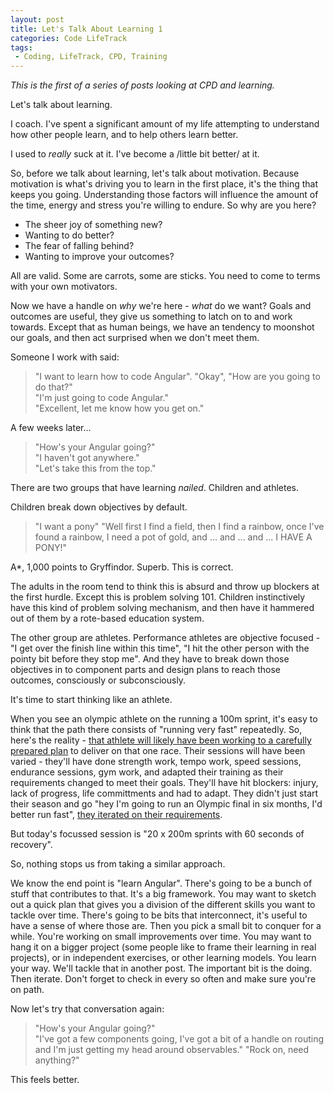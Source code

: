 ```yaml
---
layout: post
title: Let's Talk About Learning 1
categories: Code LifeTrack
tags: 
 - Coding, LifeTrack, CPD, Training
---
```


*This is the first of a series of posts looking at CPD and learning.*

Let's talk about learning.

I coach.  I've spent a significant amount of my life attempting to understand how other people learn, and to help others learn better.

I used to *really* suck at it.  I've become a /little bit better/ at it.

So, before we talk about learning, let's talk about motivation.  Because motivation is what's driving you to learn in the first place, it's the thing that keeps you going.  Understanding those factors will influence the amount of the time, energy and stress you're willing to endure.  So why are you here?

* The sheer joy of something new?
* Wanting to do better?
* The fear of falling behind?
* Wanting to improve your outcomes?

All are valid.  Some are carrots, some are sticks.  You need to come to terms with your own motivators.

Now we have a handle on *why* we're here - *what* do we want?  Goals and outcomes are useful, they give us something to latch on to and work towards.  Except that as human beings, we have an tendency to moonshot our goals, and then act surprised when we don't meet them.

Someone I work with said:

> "I want to learn how to code Angular".
> "Okay", "How are you going to do that?"  
> "I'm just going to code Angular."  
> "Excellent, let me know how you get on."  

A few weeks later...

> "How's your Angular going?"  
> "I haven't got anywhere."  
> "Let's take this from the top."

There are two groups that have learning *nailed*.  Children and athletes.

Children break down objectives by default.

> "I want a pony"
> "Well first I find a field, then I find a rainbow, once I've found a rainbow, I need a pot of gold, and ... and ... and ... I HAVE A PONY!"

A*, 1,000 points to Gryffindor.  Superb.  This is correct.

The adults in the room tend to think this is absurd and throw up blockers at the first hurdle.  Except this is problem solving 101.  Children instinctively have this kind of problem solving mechanism, and then have it hammered out of them by a rote-based education system.

The other group are athletes.  Performance athletes are objective focused - "I get over the finish line within this time", "I hit the other person with the pointy bit before they stop me".  And they have to break down those objectives in to component parts and design plans to reach those outcomes, consciously or subconsciously.

It's time to start thinking like an athlete.

When you see an olympic athlete on the running a 100m sprint, it's easy to think that the path there consists of "running very fast" repeatedly.  So, here's the reality - [that athlete will likely have been working to a carefully prepared plan](https://www.stack.com/a/complete-track-training-plan-part-1-the-preparatory-phase) to deliver on that one race.  Their sessions will have been varied - they'll have done strength work, tempo work, speed sessions, endurance sessions, gym work, and adapted their training as their requirements changed to meet their goals.  They'll have hit blockers: injury, lack of progress, life committments and had to adapt.  They didn't just start their season and go "hey I'm going to run an Olympic final in six months, I'd better run fast", [they iterated on their requirements](https://www.youtube.com/watch?v=7gTw17kFq7o).

But today's focussed session is "20 x 200m sprints with 60 seconds of recovery".

So, nothing stops us from taking a similar approach.

We know the end point is "learn Angular".  There's going to be a bunch of stuff that contributes to that.  It's a big framework.  You may want to sketch out a quick plan that gives you a division of the different skills you want to tackle over time.  There's going to be bits that interconnect, it's useful to have a sense of where those are.  Then you pick a small bit to conquer for a while.  You're working on small improvements over time.  You may want to hang it on a bigger project (some people like to frame their learning in real projects), or in independent exercises, or other learning models.  You learn your way.  We'll tackle that in another post.  The important bit is the doing.  Then iterate.  Don't forget to check in every so often and make sure you're on path.

Now let's try that conversation again:

> "How's your Angular going?"  
> "I've got a few components going, I've got a bit of a handle on routing and I'm just getting my head around observables."
> "Rock on, need anything?"

This feels better.